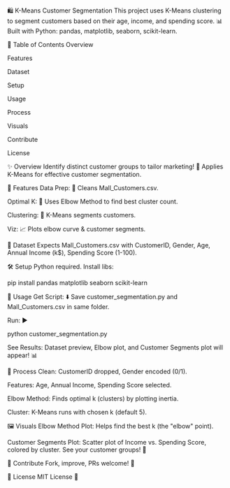 🛍️ K-Means Customer Segmentation
This project uses K-Means clustering to segment customers based on their age, income, and spending score. 📊 Built with Python: pandas, matplotlib, seaborn, scikit-learn.

📝 Table of Contents
Overview

Features

Dataset

Setup

Usage

Process

Visuals

Contribute

License

✨ Overview
Identify distinct customer groups to tailor marketing! 🎯 Applies K-Means for effective customer segmentation.

🚀 Features
Data Prep: 🧹 Cleans Mall_Customers.csv.

Optimal K: 🤔 Uses Elbow Method to find best cluster count.

Clustering: 🧠 K-Means segments customers.

Viz: 📈 Plots elbow curve & customer segments.

💾 Dataset
Expects Mall_Customers.csv with CustomerID, Gender, Age, Annual Income (k$), Spending Score (1-100).

🛠️ Setup
Python required. Install libs:

pip install pandas matplotlib seaborn scikit-learn

🏃 Usage
Get Script: ⬇️ Save customer_segmentation.py and Mall_Customers.csv in same folder.

Run: ▶️

python customer_segmentation.py

See Results: Dataset preview, Elbow plot, and Customer Segments plot will appear! 📊

🧠 Process
Clean: CustomerID dropped, Gender encoded (0/1).

Features: Age, Annual Income, Spending Score selected.

Elbow Method: Finds optimal k (clusters) by plotting inertia.

Cluster: K-Means runs with chosen k (default 5).

🖼️ Visuals
Elbow Method Plot: Helps find the best k (the "elbow" point).

Customer Segments Plot: Scatter plot of Income vs. Spending Score, colored by cluster. See your customer groups! 🌈

🤝 Contribute
Fork, improve, PRs welcome! 🙏

📜 License
MIT License 📄
